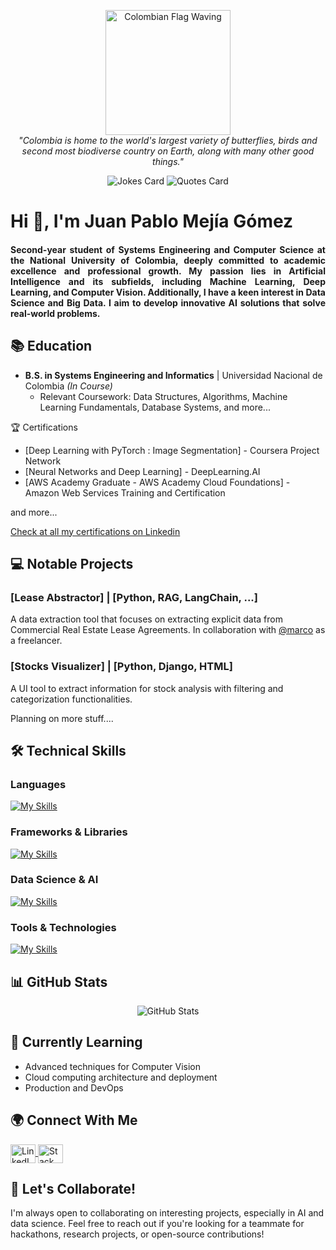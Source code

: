 <p align="center">
  <img src="https://media.tenor.com/hjt3qRzJaJIAAAAj/colombia-flag.gif" alt="Colombian Flag Waving" width="200"/>
  <br>
  <em>"Colombia is home to the world's largest variety of butterflies, birds and second most biodiverse country on Earth, along with many other good things."</em>
</p>

<p align="center">
  <img src="https://readme-jokes.vercel.app/api?hideBorder&theme=synthwave" alt="Jokes Card" />
  <img src="https://quotes-github-readme.vercel.app/api?type=horizontal&theme=dracula" alt="Quotes Card" />
</p>

# Hi 👋, I'm Juan Pablo Mejía Gómez

<h4 align="justify">
Second-year student of Systems Engineering and Computer Science at the National University of Colombia, deeply committed to academic excellence and professional growth. My passion lies in Artificial Intelligence and its subfields, including Machine Learning, Deep Learning, and Computer Vision. Additionally, I have a keen interest in Data Science and Big Data. I aim to develop innovative AI solutions that solve real-world problems.
</h4>

## 📚 Education
- **B.S. in Systems Engineering and Informatics** | Universidad Nacional de Colombia *(In Course)*
  - Relevant Coursework: Data Structures, Algorithms, Machine Learning Fundamentals, Database Systems, and more...
 
🏆 Certifications

- [Deep Learning with PyTorch : Image Segmentation] - Coursera Project Network 
- [Neural Networks and Deep Learning] - DeepLearning.AI
- [AWS Academy Graduate - AWS Academy Cloud Foundations] - Amazon Web Services Training and Certification

and more...

[Check at all my certifications on Linkedin](https://www.linkedin.com/in/juan-pablo-mej%C3%ADa-g%C3%B3mez-712512231/details/certifications/)

## 💻 Notable Projects

### [Lease Abstractor] | [Python, RAG, LangChain, ...] 
A data extraction tool that focuses on extracting explicit data from Commercial Real Estate Lease Agreements. In collaboration with [@marco](https://github.com/camachomarco) as a freelancer.

### [Stocks Visualizer] | [Python, Django, HTML] 
A UI tool to extract information for stock analysis with filtering and categorization functionalities.

Planning on more stuff....

## 🛠 Technical Skills

### Languages
[![My Skills](https://skillicons.dev/icons?i=python,js,ts,java,cpp,php)](https://skillicons.dev)

### Frameworks & Libraries
[![My Skills](https://skillicons.dev/icons?i=tensorflow,pytorch,react,nextjs,django,flask,bootstrap,tailwind)](https://skillicons.dev)

### Data Science & AI
[![My Skills](https://skillicons.dev/icons?i=sklearn,opencv)](https://skillicons.dev)

### Tools & Technologies
[![My Skills](https://skillicons.dev/icons?i=git,linux,aws,mysql,arduino)](https://skillicons.dev)

## 📊 GitHub Stats

<p align="center">
  <img src="https://github-readme-stats.vercel.app/api?username=juanpa0128j&show_icons=true&theme=dark" alt="GitHub Stats" />
</p>

## 🌱 Currently Learning
- Advanced techniques for Computer Vision
- Cloud computing architecture and deployment
- Production and DevOps

## 🌍 Connect With Me

<p>
  <a href="https://www.linkedin.com/in/juan-pablo-mej%C3%ADa-g%C3%B3mez-712512231/" target="blank">
    <img align="center" src="https://raw.githubusercontent.com/rahuldkjain/github-profile-readme-generator/master/src/images/icons/Social/linked-in-alt.svg" alt="LinkedIn" height="30" width="40" />
  </a>
  <a href="https://stackoverflow.com/users/22857587/juan-pablo-mejia" target="blank">
    <img align="center" src="https://raw.githubusercontent.com/rahuldkjain/github-profile-readme-generator/master/src/images/icons/Social/stack-overflow.svg" alt="Stack Overflow" height="30" width="40" />
  </a>
</p>

## 💬 Let's Collaborate!
I'm always open to collaborating on interesting projects, especially in AI and data science. 
Feel free to reach out if you're looking for a teammate for hackathons, research projects, or open-source contributions!
